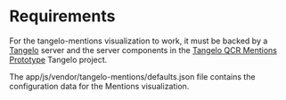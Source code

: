 # Requirements
For the tangelo-mentions visualization to work, it must be backed by a [Tangelo](http://www.tangelohub.org/tangelo/) server and the server components in the [Tangelo QCR Mentions Prototype](https://github.com/XDATA-Year-3/QCR-mentions-prototype/blob/neon-integration/LICENSE) Tangelo project.

The app/js/vendor/tangelo-mentions/defaults.json file contains the configuration data for the Mentions visualization.